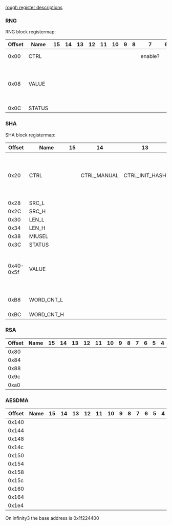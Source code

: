 [rough register descriptions](https://github.com/fifteenhex/linux-ssc325/blob/v4.9.84-sigmastar/drivers/sstar/crypto/hal/infinity3/halAESDMA.h)

### RNG

RNG block registermap:

| Offset | Name   | 15 | 14 | 13 | 12 | 11 | 10 | 9 | 8 | 7       | 6 | 5 | 4 | 3 | 2 | 1            | 0      | Comment                                     |
|--------|--------|----|----|----|----|----|----|---|---|---------|---|---|---|---|---|--------------|--------|---------------------------------------------|
| 0x00   | CTRL   |    |    |    |    |    |    |   |   | enable? |   |   |   |   |   | 1 by default |        |                                             |
| 0x08   | VALUE  |    |    |    |    |    |    |   |   |         |   |   |   |   |   |              |        | The output value. Ready when STATUS[0] is 1 |
| 0x0C   | STATUS |    |    |    |    |    |    |   |   |         |   |   |   |   |   |              | ready? |                                             |

### SHA

SHA block registermap:

| Offset    | Name       | 15 | 14          | 13             | 12 | 11                      | 10 | 9         | 8 | 7    | 6        | 5    | 4 | 3 | 2    | 1              | 0 | Comment                                                                          |
|-----------|------------|----|-------------|----------------|----|-------------------------|----|-----------|---|------|----------|------|---|---|------|----------------|---|----------------------------------------------------------------------------------|
| 0x20      | CTRL       |    | CTRL_MANUAL | CTRL_INIT_HASH |    | DISABLE SCATTER GATHER? |    | CTRL_MODE |   |      | CTRL_CLR |      |   |   |      | CTRL_FIRE_ONCE |   | write 1 to fire once,  0 = SHA-1  1 = SHA-256  enable/disable initial hash value |
| 0x28      | SRC_L      |    |             |                |    |                         |    |           |   |      |          |      |   |   |      |                |   |                                                                                  |
| 0x2C      | SRC_H      |    |             |                |    |                         |    |           |   |      |          |      |   |   |      |                |   |                                                                                  |
| 0x30      | LEN_L      |    |             |                |    |                         |    |           |   |      |          |      |   |   |      |                |   |                                                                                  |
| 0x34      | LEN_H      |    |             |                |    |                         |    |           |   |      |          |      |   |   |      |                |   |                                                                                  |
| 0x38      | MIUSEL     |    |             |                |    |                         |    |           |   | MIU0 |          | MIU1 |   |   |      |                |   |                                                                                  |
| 0x3C      | STATUS     |    |             |                |    |                         |    |           |   |      |          |      |   |   | BUSY | READY          |   |                                                                                  |
| 0x40-0x5f | VALUE      |    |             |                |    |                         |    |           |   |      |          |      |   |   |      |                |   | When reading - the output value, when writing - initial hash value (big endian)  |
| 0xB8      | WORD_CNT_L |    |             |                |    |                         |    |           |   |      |          |      |   |   |      |                |   | count in 4-byte words, lower 16 bits                                             |
| 0xBC      | WORD_CNT_H |    |             |                |    |                         |    |           |   |      |          |      |   |   |      |                |   | higher 16 bits                                                                   |

### RSA

| Offset | Name | 15 | 14 | 13 | 12 | 11 | 10 | 9 | 8 | 7 | 6 | 5 | 4 | 3 | 2 | 1 | 0 | Comment |
|--------|------|----|----|----|----|----|----|---|---|---|---|---|---|---|---|---|---|---------|
| 0x80   |      |    |    |    |    |    |    |   |   |   |   |   |   |   |   |   |   |         |
| 0x84   |      |    |    |    |    |    |    |   |   |   |   |   |   |   |   |   |   |         |
| 0x88   |      |    |    |    |    |    |    |   |   |   |   |   |   |   |   |   |   |         |
| 0x9c   |      |    |    |    |    |    |    |   |   |   |   |   |   |   |   |   |   |         |
| 0xa0   |      |    |    |    |    |    |    |   |   |   |   |   |   |   |   |   |   |         |

### AESDMA

| Offset | Name | 15 | 14 | 13 | 12 | 11 | 10 | 9 | 8 | 7 | 6 | 5 | 4 | 3 | 2 | 1 | 0 | Comment |
|--------|------|----|----|----|----|----|----|---|---|---|---|---|---|---|---|---|---|---------|
| 0x140  |      |    |    |    |    |    |    |   |   |   |   |   |   |   |   |   |   |         |
| 0x144  |      |    |    |    |    |    |    |   |   |   |   |   |   |   |   |   |   |         |
| 0x148  |      |    |    |    |    |    |    |   |   |   |   |   |   |   |   |   |   |         |
| 0x14c  |      |    |    |    |    |    |    |   |   |   |   |   |   |   |   |   |   |         |
| 0x150  |      |    |    |    |    |    |    |   |   |   |   |   |   |   |   |   |   |         |
| 0x154  |      |    |    |    |    |    |    |   |   |   |   |   |   |   |   |   |   |         |
| 0x158  |      |    |    |    |    |    |    |   |   |   |   |   |   |   |   |   |   |         |
| 0x15c  |      |    |    |    |    |    |    |   |   |   |   |   |   |   |   |   |   |         |
| 0x160  |      |    |    |    |    |    |    |   |   |   |   |   |   |   |   |   |   |         |
| 0x164  |      |    |    |    |    |    |    |   |   |   |   |   |   |   |   |   |   |         |
| 0x1e4  |      |    |    |    |    |    |    |   |   |   |   |   |   |   |   |   |   |         |

On infinity3 the base address is 0x1f224400
